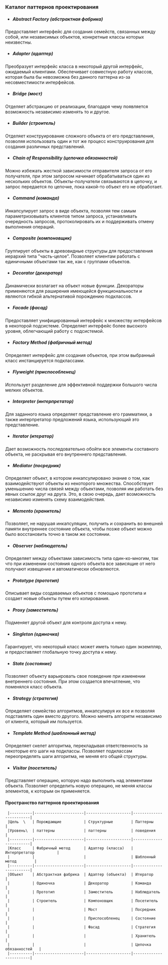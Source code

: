### Каталог паттернов проектирования

   * ##### Abstract Factory (абстрактная фабрика)
   
   Предоставляет интерфейс для создания семейств, связанных между собой,
   или независимых объектов, конкретные классы которых неизвестны.
   
   * ##### Adapter (адаптер)
   
   Преобразует интерфейс класса в некоторый другой интерфейс,
   ожидаемый клиентами. Обеспечивает совместную работу классов,
   которая была бы невозможна без данного паттерна из-за несовместимости
   интерфейсов.
   
   * ##### Bridge (мост)
   
   Отделяет абстракцию от реализации, благодаря чему появляется возможность
   независимо изменять то и другое.
   
   * ##### Builder (строитель)
   
   Отделяет конструирование сложного объекта от его представления, 
   позволяя использовать один и тот же процесс конструирования для 
   создания различных представлений.
   
   * ##### Chain of Responsibility (цепочка обязанностей)
   
   Можно избежать жесткой зависимости отправителя запроса от его получателя,
   при этом запросом начинает обрабатываться один из нескольких 
   объектов. Объекты-получатели связываются в цепочку, и запрос передается
   по цепочке, пока какой-то объект его не обработает.
   
   * ##### Command (команда)
   
   Инкапсулирует запрос в виде объекта, позволяя тем самым параметризовывать
   клиентов типом запроса, устанавливать очередность запросов, протоколировать
   их и поддерживать отмену выполнения операций.
   
   * ##### Composite (компоновщик)
   
   Группирует объекты в древовидные структуры для предоставления иерархий типа "часть-целое".
   Позволяет клиентам работать с единичными объектами так же, как с группами объектов.
   
   * ##### Decorator (декоратор)
   
   Динамически возлагает на объект новые функции. Декораторы применяются для раширения 
   имеющейся функциональности и являются гибкой альтернативой порождению подклассов.
   
   * ##### Facade (фасад)
   
   Предоставляет унифицированный интерфейс к множеству интерфейсов
   в некоторой подсистеме. Определяет интерфейс более высокого уровня,
   облегчающий работу с подсистемой.
   
   * ##### Factory Method (фабричный метод)
   
   Определяет интерфейс для создания объектов, при этом выбранный класс
   инстанцируется подклассами.
   
   * ##### Flyweight (приспособленец)
   
   Использует разделение для эффективной поддержки большого числа мелких 
   объектов.
   
   * ##### Interpreter (интерпретатор)
   
   Для заданного языка определяет представление его грамматики, 
   а также интерпретатор предложений языка, использующий это представление.
   
   * ##### Iterator (итератор)
   
   Дает возможность последовательно обойти все элементы составного объекта,
   не раскрывая его внутреннего представления.
   
   * ##### Mediator (посредник)
   
   Определяет объект, в котором инкапсулировано знание о том, как взаимодействуют
   объекты из некоторого множества. Способствует уменьшению числа связей между объектами, 
   позволяя им работать без явных ссылок друг на друга. Это, в свою очередь, дает возможность\
   независимо изменять схему взаимодействия.
   
   * ##### Memento (хранитель)
   
   Позволяет, не нарушая инкапсуляции, получить и сохранить во внешней
   памяти внутреннее состояние объекта, чтобы позже объект можно было восстановить точно в таком же состоянии.
   
   * ##### Observer (наблюдатель)
   
   Определяет между объектами зависимость типа один-ко-многим,
   так что при изменении состояния одного объекта все зависящие от него получают
   извещение и автоматически обновляются.
   
   * ##### Prototype (прототип)
   
   Описывает виды создаваемых объектов с помощью прототипа и создает
   новые объекты путем его копирования.
   
   * ##### Proxy (заместитель)
   
   Подменяет другой объект для контроля доступа к нему.
   
   * ##### Singleton (одиночка)
   
   Гарантирует, что некоторый класс может иметь только один экземпляр, 
   и предоставляет глобальную точку доступа к нему.
   
   * ##### State (состояние)
   
   Позволяет объекту варьировать свое поведение при изменении внетреннего состояния.
   При этом создается впечатление, что поменялся класс объекта.
   
   * ##### Strategy (стратегия)
   
   Определяет семейство алгоритмов, инкапсулируя их все и позволяя подставлять
   один вместо другого. Можно менять алгоритм независимо от клиента, который им пользуется.
   
   * ##### Template Method (шаблонный метод)
   
   Определяет скелет алгоритма, перекладывая ответственность за 
   некоторые его шаги на подклассы. Позволяет подклассам переопределять шаги
   алгоритма, не меняя его общей структуры.
   
   * ##### Visitor (посетитель)
   
   Представляет операцию, которую надо выполнить над элементами объекта. 
   Позволяет определить новую операцию, не меняя классы элементов,
   к которым он применяется.
   
#### Пространство паттернов проектирования
     
     |----------|----------------------|--------------------|------------------------|
     |Цель  \   | Порождающие          | Структурные        | Паттерны               |
     |Уровень\  | паттерны             | паттерны           | поведения              |
     |----------|----------------------|--------------------|------------------------| 
     |Класс     | Фабричный метод      | Адаптер (класса)   | Интерпретатор          |
     |          |                      |                    | Шаблонный метод        |
     |----------|----------------------|--------------------|------------------------|             
     |Объект    | Абстрактная фабрика  | Адаптер (объекта)  | Итератор               |
     |          | Одиночка             | Декоратор          | Команда                |
     |          | Прототип             | Заместитель        | Наблюдатель            |
     |          | Строитель            | Компоновщик        | Посетитель             |
     |          |                      | Мост               | Посредник              |
     |          |                      | Приспособленец     | Состояние              |   
     |          |                      | Фасад              | Стратегия              |
     |          |                      |                    | Хранитель              |
     |          |                      |                    | Цепочка обязанностей   |
     |----------|----------------------|--------------------|------------------------|